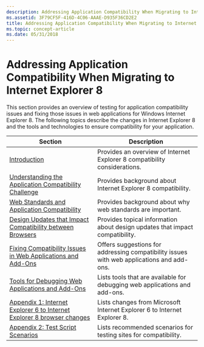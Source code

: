 ```yaml
---
description: Addressing Application Compatibility When Migrating to Internet Explorer 8
ms.assetid: 3F79CF5F-416D-4C06-AAAE-D935F36CD2E2
title: Addressing Application Compatibility When Migrating to Internet Explorer 8
ms.topic: concept-article
ms.date: 05/31/2018
---
```


# Addressing Application Compatibility When Migrating to Internet Explorer 8

This section provides an overview of testing for application compatibility issues and fixing those issues in web applications for Windows Internet Explorer 8. The following topics describe the changes in Internet Explorer 8 and the tools and technologies to ensure compatibility for your application.



| Section                                                                                                                                              | Description                                                                               |
|------------------------------------------------------------------------------------------------------------------------------------------------------|-------------------------------------------------------------------------------------------|
| [Introduction](introduction.md)                                                                                                                     | Provides an overview of Internet Explorer 8 compatibility considerations.                 |
| [Understanding the Application Compatibility Challenge](understanding-the-application-compatibility-challenge.md)                                   | Provides background about Internet Explorer 8 compatibility.                              |
| [Web Standards and Application Compatibility](web-standards-and-application-compatibility.md)                                                       | Provides background about why web standards are important.                                |
| [Design Updates that Impact Compatibility between Browsers](design-updates-that-impact-compatibility-between-browsers.md)                           | Provides topical information about design updates that impact compatibility.              |
| [Fixing Compatibility Issues in Web Applications and Add-Ons](remediating-web-applications-and-add-ons.md)                                          | Offers suggestions for addressing compatibility issues with web applications and add-ons. |
| [Tools for Debugging Web Applications and Add-Ons](tools-for-debugging-web-applications-and-add-ons.md)                                             | Lists tools that are available for debugging web applications and add-ons.                |
| [Appendix 1: Internet Explorer 6 to Internet Explorer 8 browser changes](appendix-1--internet-explorer-6-to-internet-explorer-8-browser-changes.md) | Lists changes from Microsoft Internet Explorer 6 to Internet Explorer 8.                  |
| [Appendix 2: Test Script Scenarios](appendix-2--test-script-scenarios.md)                                                                           | Lists recommended scenarios for testing sites for compatibility.                          |



 

 

 



